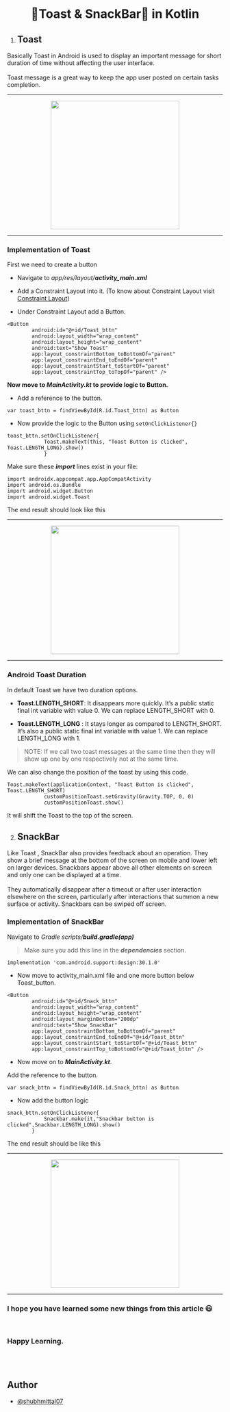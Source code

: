 # <div align="center">🍞Toast & SnackBar🍫 in Kotlin</div>

1. ## Toast

Basically Toast in Android is used to display an important message for short duration of time without affecting the user interface.
<br>
<br>
Toast message is a great way to keep the app user posted on certain tasks completion.

<hr>

<div align = "center">
<img src = "https://user-images.githubusercontent.com/59731205/136616594-0be16ae8-774e-4844-b041-a3c0888650ec.png" width = "300">
</div>

<hr>

### Implementation of Toast
First we need to create a button
* Navigate to _app/res/layout/**activity_main.xml**_

* Add a Constraint Layout into it.
(To know about Constraint Layout visit [Constraint Layout](https://github.com/girlscript/winter-of-contributing/blob/Android_Development_With_Kotlin/Android_Development_with_Kotlin/07.%20View%20Groups/07.4%20Constraint%20Layout.md))

* Under Constraint Layout add a Button.

```
<Button
        android:id="@+id/Toast_bttn"
        android:layout_width="wrap_content"
        android:layout_height="wrap_content"
        android:text="Show Toast"
        app:layout_constraintBottom_toBottomOf="parent"
        app:layout_constraintEnd_toEndOf="parent"
        app:layout_constraintStart_toStartOf="parent"
        app:layout_constraintTop_toTopOf="parent" />
```

**Now move to _MainActivity.kt_ to provide logic to Button.**

* Add a reference to the button.

`var toast_bttn = findViewById(R.id.Toast_bttn) as Button`

* Now provide the logic to the Button using `setOnClickListener{}`

```
toast_bttn.setOnClickListener{
            Toast.makeText(this, "Toast Button is clicked", Toast.LENGTH_LONG).show()
            }
```

Make sure these _**import**_ lines exist in your file:


```
import androidx.appcompat.app.AppCompatActivity
import android.os.Bundle
import android.widget.Button
import android.widget.Toast
```

The end result should look like this

<hr>

<div align = "center">
<img src = "https://user-images.githubusercontent.com/59731205/136619782-8909ca3f-db89-4403-a0ed-049b126e06b0.png" width = "300">
</div>

<hr>

### Android Toast Duration

In default Toast we have two duration options.

* **Toast.LENGTH_SHORT**: It disappears more quickly. It’s a public static final int variable with value 0. We can replace LENGTH_SHORT with 0.

* **Toast.LENGTH_LONG** : It stays longer as compared to LENGTH_SHORT. It’s also a public static final int variable with value 1. We can replace LENGTH_LONG with 1.

>NOTE: If we call two toast messages at the same time then they will show up one by one respectively not at the same time.

We can also change the position of the toast by using this code.

```
Toast.makeText(applicationContext, "Toast Button is clicked", Toast.LENGTH_SHORT)
            customPositionToast.setGravity(Gravity.TOP, 0, 0)
            customPositionToast.show()
```

It will shift the Toast to the top of the screen.

2. ## SnackBar

Like Toast , SnackBar also provides feedback about an operation. They show a brief message at the bottom of the screen on mobile and lower left on larger devices. Snackbars appear above all other elements on screen and only one can be displayed at a time.
<br>
<br>
They automatically disappear after a timeout or after user interaction elsewhere on the screen, particularly after interactions that summon a new surface or activity. Snackbars can be swiped off screen.

### Implementation of SnackBar

Navigate to _Gradle scripts/**build.gradle(app)**_

>Make sure you add this line in the _**dependencies**_ section.

`implementation 'com.android.support:design:30.1.0'`

* Now move to activity_main.xml file and one more button below Toast_button.

```
<Button
        android:id="@+id/Snack_bttn"
        android:layout_width="wrap_content"
        android:layout_height="wrap_content"
        android:layout_marginBottom="200dp"
        android:text="Show SnackBar"
        app:layout_constraintBottom_toBottomOf="parent"
        app:layout_constraintEnd_toEndOf="@+id/Toast_bttn"
        app:layout_constraintStart_toStartOf="@+id/Toast_bttn"
        app:layout_constraintTop_toBottomOf="@+id/Toast_bttn" />
```

* Now move on to _**MainActivity.kt**_.

Add the reference to the button.

`var snack_bttn = findViewById(R.id.Snack_bttn) as Button
`
* Now add the button logic

```
snack_bttn.setOnClickListener{
            Snackbar.make(it,"Snackbar button is clicked",Snackbar.LENGTH_LONG).show()
        }
```

The end result should be like this

<hr>

<div align = "center">
<img src = "https://user-images.githubusercontent.com/59731205/136624347-0601fe55-17ea-4493-8c27-a9581a018db0.png" width = "300">
</div>

<hr>

### I hope you have learned some new things from this article 😃

<br>

### Happy Learning.

<br>
<br>

## Author
* [@shubhmittal07](https://github.com/shubhmittal07)
